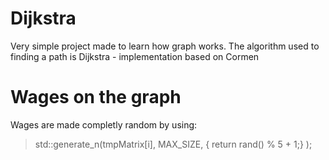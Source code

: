 # Dijkstra
Very simple project made to learn how graph works. The algorithm used to finding a path is Dijkstra - implementation based on Cormen

# Wages on the graph
Wages are made completly random by using:
>std::generate_n(tmpMatrix[i], MAX_SIZE,
>   []() { return rand() % 5 + 1;} );
